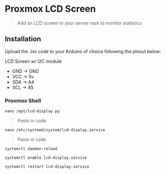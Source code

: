 # Proxmox LCD Screen
> Add an LCD screen to your server rack to monitor statistics

## Installation

Upload the .ino code to your Arduino of choice following the pinout below:

LCD Screen w/ I2C module
- GND -> GND
- VCC -> 5v
- SDA -> A4
- SCL -> A5

### Proxmox Shell

`nano /opt/lcd-display.py` 
> Paste in code

`nano /etc/systemd/system/lcd-display.service`
> Paste in code

`systemctl daemon-reload`

`systemctl enable lcd-display.service`

`systemctl restart lcd-display.service`
